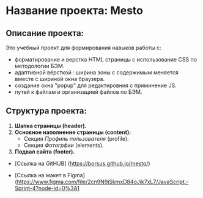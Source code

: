 # Название проекта: Mesto

## Описание проекта:

Это учебный проект для формирования навыков работы с:

- форматирование и верстка HTML страницы с использование CSS по методологии БЭМ.
- адаптивной вёрсткой : ширина зоны с содержимым меняется вместе с шириной окна браузера.
- создание окна "popup" для редактировния с приминение JS.
- путей к файлам и организацией файлов по БЭМ.

## Структура проекта:

1. **Шапка страницы (header).**
2. **Основное наполнение страницы (content):**
   - Секция _Профиль пользователя_ (profile).
   - Секция _Фотогрфии_ (elements).
3. **Подвал сайта (footer).**

- [Ссылка на GitHUB] (https://borsus.github.io/mesto/)

- [Ссылка на макет в Figma](https://www.figma.com/file/2cn9N9jSkmxD84oJik7xL7/JavaScript.-Sprint-4?node-id=0%3A1
